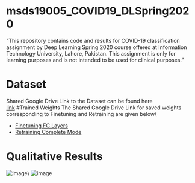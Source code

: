 # msds19005_COVID19_DLSpring2020
“This repository contains code and results for COVID-19 classification assignment by Deep Learning Spring 2020 course offered at Information Technology University, Lahore, Pakistan. This assignment is only for learning purposes and is not intended to be used for clinical purposes.”

# Dataset
Shared Google Drive Link to the Dataset can be found here\
[link]("https://drive.google.com/open?id=1-HQQciKYfwAO3oH7ci6zhg45DduvkpnK&authuser=0")
#Trained Weights
The Shared Google Drive Link for saved weights corresponding to Finetuning and Retraining are given below\
* [Finetuning FC Layers]("https://drive.google.com/open?id=1IdKY0K4D15RHScjDLYbunJ8L3lWTiF5-")
* [Retraining Complete Mode]("https://drive.google.com/open?id=1Gp6H6SaXs6nsU8Pts98LY3MeB48K_0yC")
# Qualitative Results
![image]("https://github.com/Zoya-Hashmi/msds19005_COVID19_DLSpring2020/images/res_full.png")\
![image]("https://github.com/Zoya-Hashmi/msds19005_COVID19_DLSpring2020/images/vgg_full.png")

<!--<img src="https://github.com/Zoya-Hashmi/msds19005_COVID19_DLSpring2020/New Folder/res_full.png">
<img src="https://github.com/Zoya-Hashmi/msds19005_COVID19_DLSpring2020/New Folder/vgg_full.png>--!>
